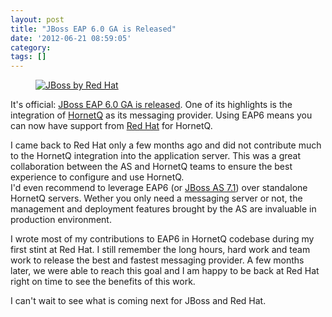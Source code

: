 ```yaml
---
layout: post
title: "JBoss EAP 6.0 GA is Released"
date: '2012-06-21 08:59:05'
category: 
tags: []
---
```


<figure style="max-width: 150px">
  <a href="http://www.redhat.com/products/jbossenterprisemiddleware/application-platform/"><img src="http://www.oracle.com/ocom/groups/public/@otn/documents/digitalasset/1666999.png" alt="JBoss by Red Hat"></a>
</figure>

It's official: [JBoss EAP 6.0 GA is released][mlittle]. One of its highlights is the integration of [HornetQ][hornetq] as its messaging provider. Using EAP6 means you can now have support from [Red Hat][redhat] for HornetQ.

I came back to Red Hat only a few months ago and did not contribute much to the HornetQ integration into the application server. This was a great collaboration between the AS and HornetQ teams to ensure the best experience to configure and use HornetQ.  
I'd even recommend to leverage EAP6 (or [JBoss AS 7.1][jbossas]) over standalone HornetQ servers. Wether you only need a messaging server or not, the management and deployment features brought by the AS are invaluable in production environment.

I wrote most of my contributions to EAP6 in HornetQ codebase during my first stint at Red Hat. I still remember the long hours, hard work and team work to release the best and fastest messaging provider. A few months later, we were able to reach this goal and I am happy to be back at Red Hat right on time to see the benefits of this work.

I can't wait to see what is coming next for JBoss and Red Hat.

[mlittle]: https://community.jboss.org/blogs/mark.little/2012/06/20/eap-60-ga
[hornetq]: http://jboss.org/hornetq/
[redhat]: http://www.redhat.com/
[jbossas]: http://www.jboss.org/jbossas
